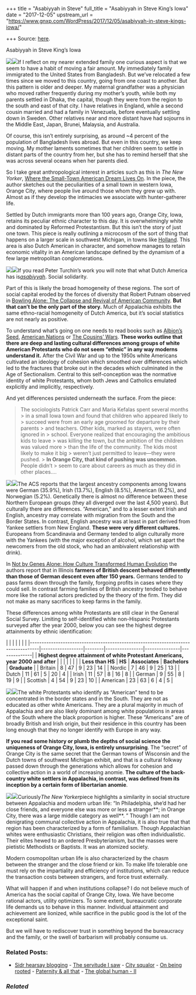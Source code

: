 +++
title = "Asabiyyah in Steve"
full_title = "Asabiyyah in Steve King’s Iowa"
date = "2017-12-05"
upstream_url = "https://www.gnxp.com/WordPress/2017/12/05/asabiyyah-in-steve-kings-iowa/"

+++
Source: [here](https://www.gnxp.com/WordPress/2017/12/05/asabiyyah-in-steve-kings-iowa/).

Asabiyyah in Steve King’s Iowa

[![](https://i0.wp.com/www.gnxp.com/WordPress/wp-content/uploads/2017/12/albseed.jpeg?resize=181%2C278)![](https://i0.wp.com/www.gnxp.com/WordPress/wp-content/uploads/2017/12/albseed.jpeg?resize=181%2C278)](https://www.amazon.com/exec/obidos/ASIN/0195069056/geneexpressio-20)If I reflect on my nearer extended family one curious aspect is that we seem to have a habit of moving a fair amount. My immediately family immigrated to the United States from Bangladesh. But we’ve relocated a few times since we moved to this country, going from one coast to another. But this pattern is older and deeper. My maternal grandfather was a physician who moved rather frequently during my mother’s youth, while both my parents settled in Dhaka, the capital, though they were from the region to the south and east of that city. I have relatives in England, while a second cousin married and had a family in Venezuela, before eventually settling down in Sweden. Other relatives near and more distant have had sojourns in the Middle East, Japan, Brunei, Malaysia, and Australia.

Of course, this isn’t entirely surprising, as around \~4 percent of the population of Bangladesh lives abroad. But even in this country, we keep moving. My mother laments sometimes that her children seem to settle in distant parts of the country from her, but she has to remind herself that she was across several oceans when her parents died.

So I take great anthropological interest in articles such as this in *The New Yorker*, [Where the Small-Town American Dream Lives On](https://www.newyorker.com/magazine/2017/11/13/where-the-small-town-american-dream-lives-on). In the piece, the author sketches out the peculiarities of a small town in western Iowa, Orange City, where people live around those whom they grew up with. Almost as if they develop the intimacies we associate with hunter-gatherer life.

Settled by Dutch immigrants more than 100 years ago, Orange City, Iowa, retains its peculiar ethnic character to this day. It is overwhelmingly white and dominated by Reformed Protestantism. But this isn’t the story of just one town. This piece is really outlining a microcosm of the sort of thing that happens on a larger scale in southwest Michigan, in towns like [Holland](https://www.theatlantic.com/national/archive/2013/08/holland-snowmelt-patient-capital-and-the-revival-of-downtown/278730/). This area is also Dutch American in character, and somehow manages to retain economic vitality in an American landscape defined by the dynamism of a few large metropolitan conglomerations.

[![](https://i0.wp.com/www.gnxp.com/WordPress/wp-content/uploads/2017/12/historicaldynamics.jpeg?resize=183%2C275)![](https://i0.wp.com/www.gnxp.com/WordPress/wp-content/uploads/2017/12/historicaldynamics.jpeg?resize=183%2C275)](https://www.amazon.com/exec/obidos/ASIN/0691116695/geneexpressio-20)If you read Peter Turchin’s work you will note that what Dutch America has is[*asabiyyah*](https://en.wikipedia.org/wiki/Asabiyyah). Social solidarity.

Part of this is likely the broad homogeneity of these regions. The sort of social capital eroded by the forces of diversity that Robert Putnam observed in [Bowling Alone: The Collapse and Revival of American Community](https://www.amazon.com/exec/obidos/ASIN/0743203046/geneexpressio-20). **But that can’t be the only part of the story.** Much of Appalachia exhibits the same ethno-racial homogeneity of Dutch America, but it’s social statistics are not nearly as positive.

To understand what’s going on one needs to read books such as [Albion’s Seed](https://www.amazon.com/exec/obidos/ASIN/0195069056/geneexpressio-20), [American Nations](https://www.amazon.com/exec/obidos/ASIN/0143122029/geneexpressio-20) or [The Cousins’ Wars](https://www.amazon.com/exec/obidos/ASIN/B001FOPTVU/geneexpressio-20). **These works outline that there are deep and lasting cultural differences among groups of white American Protestants who do not seem “ethnic” in any way moderns understand it.** After the Civil War and up to the 1950s white Americans cultivated an ideology of cohesion which smoothed over differences which led to the fractures that broke out in the decades which culminated in the Age of Sectionalism. Central to this self-conception was the normative identity of white Protestants, whom both Jews and Catholics emulated explicitly and implicitly, respectively.

And yet differences persisted underneath the surface. From the piece:

> The sociologists Patrick Carr and Maria Kefalas spent several months > in a small Iowa town and found that children who appeared likely to > succeed were from an early age groomed for departure by their parents > and teachers. Other kids, marked as stayers, were often ignored in > school. Everyone realized that encouraging the ambitious kids to leave > was killing the town, but the ambition of the children was valued more > than the life of the community. The kids most likely to make it big > weren’t just permitted to leave—they were pushed. >
> **In Orange City, that kind of pushing was uncommon.** People didn’t > seem to care about careers as much as they did in other places….

[![](https://i0.wp.com/www.gnxp.com/WordPress/wp-content/uploads/2017/12/thecousinswars.jpeg?resize=179%2C281)![](https://i0.wp.com/www.gnxp.com/WordPress/wp-content/uploads/2017/12/thecousinswars.jpeg?resize=179%2C281)](https://www.amazon.com/exec/obidos/ASIN/B001FOPTVU/geneexpressio-20)The ACS reports that the largest ancestry components among Iowans were German (35.9%), Irish (13.7%), English (8.5%), American (6.2%), and Norwegian (5.2%). Genetically there is almost no difference between these Northern European groups (they all diverged over the last 4,500 years). But culturally there are differences. “American,” and to a lesser extent Irish and English, ancestry may correlate with migration from the South and the Border States. In contrast, English ancestry was at least in part derived from Yankee settlers from New England. **These were very different cultures.** Europeans from Scandinavia and Germany tended to align culturally more with the Yankees (with the major exception of alcohol, which set apart the newcomers from the old stock, who had an ambivalent relationship with drink).

In [Not by Genes Alone: How Culture Transformed Human Evolution](https://www.amazon.com/exec/obidos/ASIN/0226712125/geneexpressio-20) the authors report that in Illinois **farmers of British descent behaved differently than those of German descent even after 150 years.** Germans tended to pass farms down through the family, forgoing profits in cases where they could sell. In contrast farming families of British ancestry tended to behave more like the rational actors predicted by the theory of the firm. They did not make as many sacrifices to keep farms in the family.

These differences among white Protestants are still clear in the General Social Survey. Limiting to self-identified white non-Hispanic Protestants surveyed after the year 2000, below you can see the highest degree attainments by ethnic identification:

|                                                                                  |                  |        |                |               |              | |----------------------------------------------------------------------------------|------------------|--------|----------------|---------------|--------------| | **Highest degree attainment of white Protestant Americans, year 2000 and after** |                  |        |                |               |              | |                                                                                 | **Less than HS** | **HS** | **Associates** | **Bachelors** | **Graduate** | | Britain                                                                          | 8                | 47     | 9              | 23            | 14           | | Nordic                                                                           | 7                | 46     | 9              | 25            | 13           | | Dutch                                                                            | 11               | 61     | 5              | 20            | 4            | | Irish                                                                            | 11               | 57     | 8              | 16            | 8            | | German                                                                           | 9                | 55     | 8              | 19            | 9            | | Scottish                                                                         | 4                | 54     | 9              | 23            | 10           | | American                                                                         | 23               | 63     | 6              | 4             | 5            |

![](https://i0.wp.com/www.gnxp.com/WordPress/wp-content/uploads/2017/12/efc9acdc6a157894a77ce36c7eae4149-map-of-usa-usa-maps.jpg?resize=400%2C319)![](https://i0.wp.com/www.gnxp.com/WordPress/wp-content/uploads/2017/12/efc9acdc6a157894a77ce36c7eae4149-map-of-usa-usa-maps.jpg?resize=400%2C319)The white Protestants who identify as “American” tend to be concentrated in the border states and in the South. They are not as educated as other white Americans. They are a plural majority in much of Appalachia and are also likely dominant among white populations in areas of the South where the black proportion is higher. These “Americans” are of broadly British and Irish origin, but their residence in this country has been long enough that they no longer identify with Europe in any way.

**If you read some history or plumb the depths of social science the uniqueness of Orange City, Iowa, is entirely unsurprising**. The “secret” of Orange City is the same secret that the German towns of Wisconsin and the Dutch towns of southwest Michigan exhibit, and that is a cultural folkway passed down through the generations which allows for cohesion and collective action in a world of increasing anomie. **The culture of the back-country white settlers in Appalachia, in contrast, was defined from its inception by a certain form of libertarian anomie**.

[![](https://i0.wp.com/www.gnxp.com/WordPress/wp-content/uploads/2017/12/bornfighting.jpeg?resize=181%2C278)![](https://i0.wp.com/www.gnxp.com/WordPress/wp-content/uploads/2017/12/bornfighting.jpeg?resize=181%2C278)](https://www.amazon.com/exec/obidos/ASIN/B000FCKGTS/geneexpressio-20)Curiously*The New Yorker*piece highlights a similarity in social structure between Appalachia and modern urban life: “In Philadelphia, she’d had her close friends, and everyone else was more or less a stranger**; in Orange City, there was a large middle category as well**. ” Though I am not denigrating communal collective action in Appalachia, it is also true that that region has been characterized by a form of familialism. Though Appalachian whites were enthusiastic Christians, their religion was often individualistic. Their elites hewed to an ordered Presbyterianism, but the masses were pietistic Methodists or Baptists. It was an atomized society.

Modern cosmopolitan urban life is also characterized by the chasm between the stranger and the close friend or kin. To make life tolerable one must rely on the impartiality and efficiency of institutions, which can reduce the transaction costs between strangers, and force trust externally.

What will happen if and when institutions collapse? I do not believe much of America has the social capital of Orange City, Iowa. We have become rational actors, utility optimizers. To some extent, bureaucratic corporate life demands us to behave in this manner. Individual attainment and achievement are lionized, while sacrifice in the public good is the lot of the exceptional saint.

But we will have to rediscover trust in something beyond the bureaucracy and the family, or the swell of barbarism will probably consume us.

### Related Posts:

- [Sidr hearsay
  blogging](https://www.gnxp.com/WordPress/2007/11/19/sidr-hearsay-blogging/) - [The servitude I
  saw](https://www.gnxp.com/WordPress/2017/05/17/the-servitude-i-saw/) - [City
  squalor](https://www.gnxp.com/WordPress/2010/01/15/city-squalor/) - [On being
  rooted](https://www.gnxp.com/WordPress/2010/04/12/on-being-rooted/) - [Paternity & all
  that](https://www.gnxp.com/WordPress/2006/09/14/paternity-all-that/) - [The global human -
  II](https://www.gnxp.com/WordPress/2010/10/30/the-global-human-ii/)

### *Related*

[](https://www.addtoany.com/add_to/facebook?linkurl=https%3A%2F%2Fwww.gnxp.com%2FWordPress%2F2017%2F12%2F05%2Fasabiyyah-in-steve-kings-iowa%2F&linkname=Asabiyyah%20in%20Steve%20King%E2%80%99s%20Iowa "Facebook")[](https://www.addtoany.com/add_to/twitter?linkurl=https%3A%2F%2Fwww.gnxp.com%2FWordPress%2F2017%2F12%2F05%2Fasabiyyah-in-steve-kings-iowa%2F&linkname=Asabiyyah%20in%20Steve%20King%E2%80%99s%20Iowa "Twitter")[](https://www.addtoany.com/add_to/email?linkurl=https%3A%2F%2Fwww.gnxp.com%2FWordPress%2F2017%2F12%2F05%2Fasabiyyah-in-steve-kings-iowa%2F&linkname=Asabiyyah%20in%20Steve%20King%E2%80%99s%20Iowa "Email")[](https://www.addtoany.com/share)
